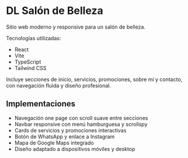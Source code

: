# DL Salón de Belleza

Sitio web moderno y responsive para un salón de belleza.

Tecnologías utilizadas:
- React
- Vite
- TypeScript
- Tailwind CSS

Incluye secciones de inicio, servicios, promociones, sobre mí y contacto, con navegación fluida y diseño profesional.

## Implementaciones
- Navegación one page con scroll suave entre secciones
- Navbar responsive con menú hamburguesa y scrollspy
- Cards de servicios y promociones interactivas
- Botón de WhatsApp y enlace a Instagram
- Mapa de Google Maps integrado
- Diseño adaptado a dispositivos móviles y desktop
